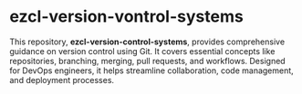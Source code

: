 # ezcl-version-vontrol-systems
This repository, **ezcl-version-control-systems**, provides comprehensive guidance on version control using Git. It covers essential concepts like repositories, branching, merging, pull requests, and workflows. Designed for DevOps engineers, it helps streamline collaboration, code management, and deployment processes.
